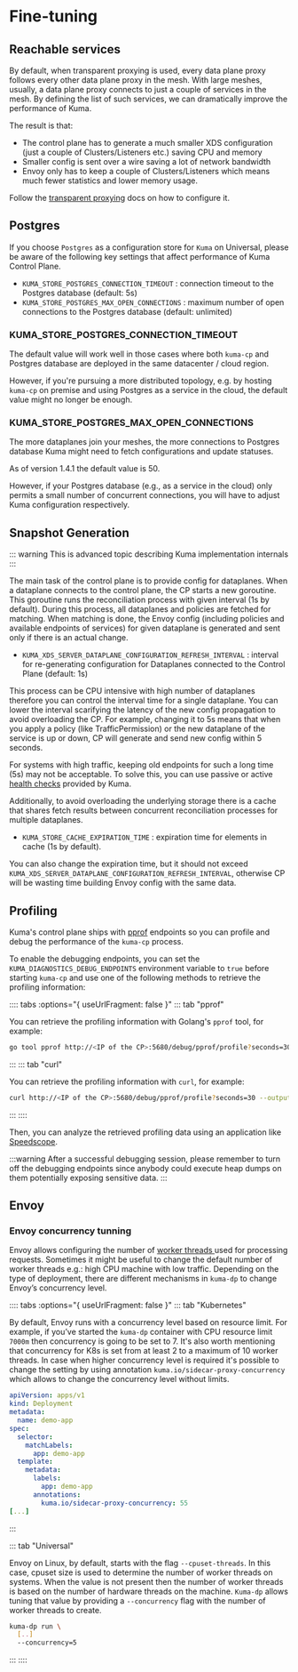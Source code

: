 # Fine-tuning

## Reachable services

By default, when transparent proxying is used, every data plane proxy follows every other data plane proxy in the mesh.
With large meshes, usually, a data plane proxy connects to just a couple of services in the mesh.
By defining the list of such services, we can dramatically improve the performance of Kuma.

The result is that:
* The control plane has to generate a much smaller XDS configuration (just a couple of Clusters/Listeners etc.) saving CPU and memory
* Smaller config is sent over a wire saving a lot of network bandwidth
* Envoy only has to keep a couple of Clusters/Listeners which means much fewer statistics and lower memory usage.

Follow the [transparent proxying](../networking/transparent-proxying.md) docs on how to configure it.

## Postgres

If you choose `Postgres` as a configuration store for `Kuma` on Universal,
please be aware of the following key settings that affect performance of Kuma Control Plane.

* `KUMA_STORE_POSTGRES_CONNECTION_TIMEOUT` : connection timeout to the Postgres database (default: 5s)
* `KUMA_STORE_POSTGRES_MAX_OPEN_CONNECTIONS` : maximum number of open connections to the Postgres database (default: unlimited)

### KUMA_STORE_POSTGRES_CONNECTION_TIMEOUT

The default value will work well in those cases where both `kuma-cp` and Postgres database are deployed in the same datacenter / cloud region.

However, if you're pursuing a more distributed topology, e.g. by hosting `kuma-cp` on premise and using Postgres as a service in the cloud, the default value might no longer be enough.

### KUMA_STORE_POSTGRES_MAX_OPEN_CONNECTIONS

The more dataplanes join your meshes, the more connections to Postgres database Kuma might need to fetch configurations and update statuses.

As of version 1.4.1 the default value is 50.

However, if your Postgres database (e.g., as a service in the cloud) only permits a small number of concurrent connections, you will have to adjust Kuma configuration respectively.

## Snapshot Generation

::: warning
This is advanced topic describing Kuma implementation internals
:::

The main task of the control plane is to provide config for dataplanes. When a dataplane connects to the control plane, the CP starts a new goroutine.
This goroutine runs the reconciliation process with given interval (1s by default). During this process, all dataplanes and policies are fetched for matching.
When matching is done, the Envoy config (including policies and available endpoints of services) for given dataplane is generated and sent only if there is an actual change.

* `KUMA_XDS_SERVER_DATAPLANE_CONFIGURATION_REFRESH_INTERVAL` : interval for re-generating configuration for Dataplanes connected to the Control Plane (default: 1s)

This process can be CPU intensive with high number of dataplanes therefore you can control the interval time for a single dataplane.
You can lower the interval scarifying the latency of the new config propagation to avoid overloading the CP. For example,
changing it to 5s means that when you apply a policy (like TrafficPermission) or the new dataplane of the service is up or down, CP will generate and send new config within 5 seconds.

For systems with high traffic, keeping old endpoints for such a long time (5s) may not be acceptable. To solve this, you can use passive or active [health checks](../../policies/health-check) provided by Kuma.

Additionally, to avoid overloading the underlying storage there is a cache that shares fetch results between concurrent reconciliation processes for multiple dataplanes.

* `KUMA_STORE_CACHE_EXPIRATION_TIME` : expiration time for elements in cache (1s by default).

You can also change the expiration time, but it should not exceed `KUMA_XDS_SERVER_DATAPLANE_CONFIGURATION_REFRESH_INTERVAL`, otherwise CP will be wasting time building Envoy config with the same data.

## Profiling

Kuma's control plane ships with [pprof](https://golang.org/pkg/net/http/pprof/) endpoints so you can profile and debug the performance of the `kuma-cp` process.

To enable the debugging endpoints, you can set the `KUMA_DIAGNOSTICS_DEBUG_ENDPOINTS` environment variable to `true` before starting `kuma-cp` and use one of the following methods to retrieve the profiling information:

:::: tabs :options="{ useUrlFragment: false }"
::: tab "pprof"

You can retrieve the profiling information with Golang's `pprof` tool, for example:

```sh
go tool pprof http://<IP of the CP>:5680/debug/pprof/profile?seconds=30
```

:::
::: tab "curl"

You can retrieve the profiling information with `curl`, for example:

```sh
curl http://<IP of the CP>:5680/debug/pprof/profile?seconds=30 --output prof.out
```
:::
::::

Then, you can analyze the retrieved profiling data using an application like [Speedscope](https://www.speedscope.app/).

:::warning
After a successful debugging session, please remember to turn off the debugging endpoints since anybody could execute heap dumps on them potentially exposing sensitive data.
:::

## Envoy

### Envoy concurrency tunning

Envoy allows configuring the number of [worker threads ](https://www.envoyproxy.io/docs/envoy/latest/intro/arch_overview/intro/threading_model)used for processing requests. Sometimes it might be useful to change the default number of worker threads e.g.: high CPU machine with low traffic. Depending on the type of deployment, there are different mechanisms in `kuma-dp` to change Envoy’s concurrency level.

:::: tabs :options="{ useUrlFragment: false }"
::: tab "Kubernetes"

By default, Envoy runs with a concurrency level based on resource limit. For example, if you’ve started the `kuma-dp` container with CPU resource limit `7000m` then concurrency is going to be set to 7. It's also worth mentioning that concurrency for K8s is set from at least 2 to a maximum of 10 worker threads. In case when higher concurrency level is required it's possible to change the setting by using annotation `kuma.io/sidecar-proxy-concurrency` which allows to change the concurrency level without limits.

```yaml
apiVersion: apps/v1
kind: Deployment
metadata:
  name: demo-app
spec:
  selector:
    matchLabels:
      app: demo-app
  template:
    metadata:
      labels:
        app: demo-app
      annotations:
        kuma.io/sidecar-proxy-concurrency: 55
[...]
```
:::

::: tab "Universal"

Envoy on Linux, by default, starts with the flag `--cpuset-threads`. In this case, cpuset size is used to determine the number of worker threads on systems. When the value is not present then the number of worker threads is based on the number of hardware threads on the machine. `Kuma-dp` allows tuning that value by providing a `--concurrency` flag with the number of worker threads to create.

```sh
kuma-dp run \
  [..]
  --concurrency=5
```

:::
::::
